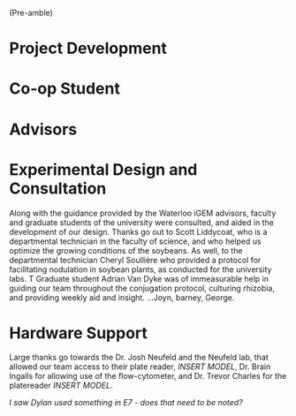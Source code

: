 
(Pre-amble) 
# Project Development 
# Co-op Student 
# Advisors



# Experimental Design and Consultation
Along with the guidance provided by the Waterloo iGEM advisors, faculty and graduate students of the university were consulted, and aided in the development of our design. Thanks go out to Scott Liddycoat, who is a departmental technician in the faculty of science, and who helped us optimize the growing conditions of the soybeans. As well, to the departmental technician Cheryl Soullière who provided a protocol for facilitating nodulation in soybean plants, as conducted for the university labs. T
  Graduate student Adrian Van Dyke was of immeasurable help in guiding our team throughout the conjugation protocol, culturing rhizobia, and providing weekly aid and insight. 
   ...Joyn, barney, George. 
   
# Hardware Support 

Large thanks go towards the Dr. Josh Neufeld and the Neufeld lab, that allowed our team access to their plate reader, *INSERT MODEL*, Dr. Brain Ingalls for allowing use of the flow-cytometer, and Dr. Trevor Charles for the platereader *INSERT MODEL*. 

*I saw Dylan used something in E7 - does that need to be noted?* 

